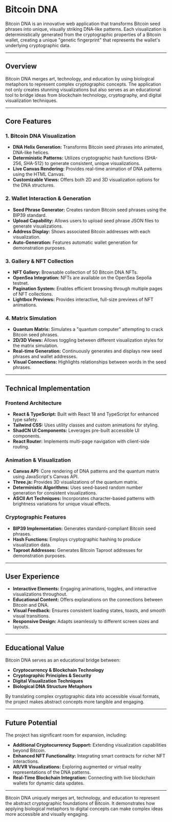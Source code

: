 # Bitcoin DNA

Bitcoin DNA is an innovative web application that transforms Bitcoin seed phrases into unique, visually striking DNA-like patterns. Each visualization is deterministically generated from the cryptographic properties of a Bitcoin wallet, creating a unique "genetic fingerprint" that represents the wallet's underlying cryptographic data.

---

## Overview

Bitcoin DNA merges art, technology, and education by using biological metaphors to represent complex cryptographic concepts. The application not only creates stunning visualizations but also serves as an educational tool to bridge ideas from blockchain technology, cryptography, and digital visualization techniques.

---

## Core Features

### 1. Bitcoin DNA Visualization
- **DNA Helix Generation:** Transforms Bitcoin seed phrases into animated, DNA-like helices.
- **Deterministic Patterns:** Utilizes cryptographic hash functions (SHA-256, SHA-512) to generate consistent, unique visualizations.
- **Live Canvas Rendering:** Provides real-time animation of DNA patterns using the HTML Canvas.
- **Customizable Views:** Offers both 2D and 3D visualization options for the DNA structures.

### 2. Wallet Interaction & Generation
- **Seed Phrase Generator:** Creates random Bitcoin seed phrases using the BIP39 standard.
- **Upload Capability:** Allows users to upload seed phrase JSON files to generate visualizations.
- **Address Display:** Shows associated Bitcoin addresses with each visualization.
- **Auto-Generation:** Features automatic wallet generation for demonstration purposes.

### 3. Gallery & NFT Collection
- **NFT Gallery:** Browsable collection of 50 Bitcoin DNA NFTs.
- **OpenSea Integration:** NFTs are available on the OpenSea Sepolia testnet.
- **Pagination System:** Enables efficient browsing through multiple pages of NFT collections.
- **Lightbox Previews:** Provides interactive, full-size previews of NFT animations.

### 4. Matrix Simulation
- **Quantum Matrix:** Simulates a "quantum computer" attempting to crack Bitcoin seed phrases.
- **2D/3D Views:** Allows toggling between different visualization styles for the matrix simulation.
- **Real-time Generation:** Continuously generates and displays new seed phrases and wallet addresses.
- **Visual Connections:** Highlights relationships between words in the seed phrases.

---

## Technical Implementation

### Frontend Architecture
- **React & TypeScript:** Built with React 18 and TypeScript for enhanced type safety.
- **Tailwind CSS:** Uses utility classes and custom animations for styling.
- **ShadCN UI Components:** Leverages pre-built accessible UI components.
- **React Router:** Implements multi-page navigation with client-side routing.

### Animation & Visualization
- **Canvas API:** Core rendering of DNA patterns and the quantum matrix using JavaScript's Canvas API.
- **Three.js:** Provides 3D visualizations of the quantum matrix.
- **Deterministic Algorithms:** Uses seed-based random number generation for consistent visualizations.
- **ASCII Art Techniques:** Incorporates character-based patterns with brightness variations for unique visual effects.

### Cryptographic Features
- **BIP39 Implementation:** Generates standard-compliant Bitcoin seed phrases.
- **Hash Functions:** Employs cryptographic hashing to produce visualization data.
- **Taproot Addresses:** Generates Bitcoin Taproot addresses for demonstration purposes.

---

## User Experience
- **Interactive Elements:** Engaging animations, toggles, and interactive visualizations throughout.
- **Educational Content:** Offers explanations on the connections between Bitcoin and DNA.
- **Visual Feedback:** Ensures consistent loading states, toasts, and smooth visual transitions.
- **Responsive Design:** Adapts seamlessly to different screen sizes and layouts.

---

## Educational Value

Bitcoin DNA serves as an educational bridge between:
- **Cryptocurrency & Blockchain Technology**
- **Cryptographic Principles & Security**
- **Digital Visualization Techniques**
- **Biological DNA Structure Metaphors**

By translating complex cryptographic data into accessible visual formats, the project makes abstract concepts more tangible and engaging.

---

## Future Potential

The project has significant room for expansion, including:
- **Additional Cryptocurrency Support:** Extending visualization capabilities beyond Bitcoin.
- **Enhanced NFT Functionality:** Integrating smart contracts for richer NFT interactions.
- **AR/VR Visualizations:** Exploring augmented or virtual reality representations of the DNA patterns.
- **Real-Time Blockchain Integration:** Connecting with live blockchain wallets for dynamic data updates.

---

Bitcoin DNA uniquely merges art, technology, and education to represent the abstract cryptographic foundations of Bitcoin. It demonstrates how applying biological metaphors to digital concepts can make complex ideas more accessible and visually engaging.
